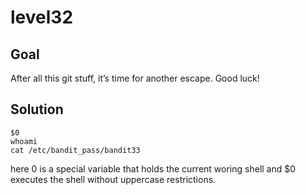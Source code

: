 # level32

## Goal

After all this git stuff, it’s time for another escape. Good luck!


## Solution
```
$0
whoami
cat /etc/bandit_pass/bandit33

```
here 0 is a special variable that holds the current woring shell and $0 executes the shell without uppercase restrictions.
